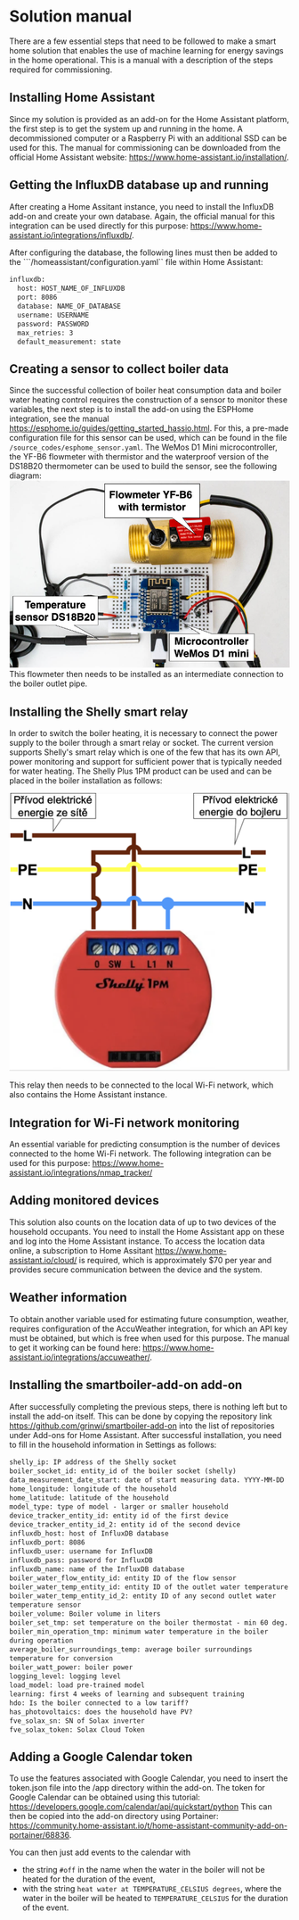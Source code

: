 # Solution manual
There are a few essential steps that need to be followed to make a smart home solution that enables the use of machine learning for energy savings in the home operational. This is a manual with a description of the steps required for commissioning.
## Installing Home Assistant
Since my solution is provided as an add-on for the Home Assistant platform, the first step is to get the system up and running in the home. A decommissioned computer or a Raspberry Pi with an additional SSD can be used for this. The manual for commissioning can be downloaded from the official Home Assistant website: <https://www.home-assistant.io/installation/>.

## Getting the InfluxDB database up and running
After creating a Home Assitant instance, you need to install the InfluxDB add-on and create your own database. Again, the official manual for this integration can be used directly for this purpose: <https://www.home-assistant.io/integrations/influxdb/>.

After configuring the database, the following lines must then be added to the ```/homeassistant/configuration.yaml`` file within Home Assistant:

```
influxdb:
  host: HOST_NAME_OF_INFLUXDB
  port: 8086
  database: NAME_OF_DATABASE
  username: USERNAME
  password: PASSWORD
  max_retries: 3
  default_measurement: state
  ```

## Creating a sensor to collect boiler data
Since the successful collection of boiler heat consumption data and boiler water heating control requires the construction of a sensor to monitor these variables, the next step is to install the add-on using the ESPHome integration, see the manual <https://esphome.io/guides/getting_started_hassio.html>.
For this, a pre-made configuration file for this sensor can be used, which can be found in the file ``/source_codes/esphome_sensor.yaml``. 
The WeMos D1 Mini microcontroller, the YF-B6 flowmeter with thermistor and the waterproof version of the DS18B20 thermometer can be used to build the sensor, see the following diagram:
![Example of a sensor for monitoring boiler quantities](schema.png "Sensor diagram")
This flowmeter then needs to be installed as an intermediate connection to the boiler outlet pipe.

## Installing the Shelly smart relay
In order to switch the boiler heating, it is necessary to connect the power supply to the boiler through a smart relay or socket. The current version supports Shelly's smart relay which is one of the few that has its own API, power monitoring and support for sufficient power that is typically needed for water heating.
The Shelly Plus 1PM product can be used and can be placed in the boiler installation as follows:

![Schematic diagram of Shelly module wiring in boiler wiring](shelly.png "Shelly module wiring in boiler wiring")

This relay then needs to be connected to the local Wi-Fi network, which also contains the Home Assistant instance.

## Integration for Wi-Fi network monitoring
An essential variable for predicting consumption is the number of devices connected to the home Wi-Fi network. The following integration can be used for this purpose: https://www.home-assistant.io/integrations/nmap_tracker/

## Adding monitored devices
This solution also counts on the location data of up to two devices of the household occupants. You need to install the Home Assistant app on these and log into the Home Assistant instance. To access the location data online, a subscription to Home Assitant <https://www.home-assistant.io/cloud/> is required, which is approximately $70 per year and provides secure communication between the device and the system.

## Weather information
To obtain another variable used for estimating future consumption, weather, requires configuration of the AccuWeather integration, for which an API key must be obtained, but which is free when used for this purpose.
The manual to get it working can be found here: <https://www.home-assistant.io/integrations/accuweather/>.

## Installing the smartboiler-add-on add-on
After successfully completing the previous steps, there is nothing left but to install the add-on itself. This can be done by copying the repository link <https://github.com/grinwi/smartboiler-add-on> into the list of repositories under Add-ons for Home Assistant.
After successful installation, you need to fill in the household information in Settings as follows:

```
shelly_ip: IP address of the Shelly socket
boiler_socket_id: entity_id of the boiler socket (shelly)
data_measurement_date_start: date of start measuring data. YYYY-MM-DD
home_longitude: longitude of the household
home_latitude: latitude of the household
model_type: type of model - larger or smaller household
device_tracker_entity_id: entity id of the first device
device_tracker_entity_id_2: entity id of the second device
influxdb_host: host of InfluxDB database
influxdb_port: 8086
influxdb_user: username for InfluxDB
influxdb_pass: password for InfluxDB
influxdb_name: name of the InfluxDB database
boiler_water_flow_entity_id: entity ID of the flow sensor
boiler_water_temp_entity_id: entity ID of the outlet water temperature
boiler_water_temp_entity_id_2: entity ID of any second outlet water temperature sensor
boiler_volume: Boiler volume in liters
boiler_set_tmp: set temperature on the boiler thermostat - min 60 deg.
boiler_min_operation_tmp: minimum water temperature in the boiler during operation
average_boiler_surroundings_temp: average boiler surroundings temperature for conversion
boiler_watt_power: boiler power
logging_level: logging level
load_model: load pre-trained model
learning: first 4 weeks of learning and subsequent training
hdo: Is the boiler connected to a low tariff?
has_photovoltaics: does the household have PV?
fve_solax_sn: SN of Solax inverter
fve_solax_token: Solax Cloud Token

```

## Adding a Google Calendar token
To use the features associated with Google Calendar, you need to insert the token.json file into the /app directory within the add-on.
The token for Google Calendar can be obtained using this tutorial: <https://developers.google.com/calendar/api/quickstart/python>
This can then be copied into the add-on directory using Portainer: <https://community.home-assistant.io/t/home-assistant-community-add-on-portainer/68836>.

You can then just add events to the calendar with 
- the string ``#off`` in the name when the water in the boiler will not be heated for the duration of the event,
- with the string ``heat water at TEMPERATURE_CELSIUS degrees``, where the water in the boiler will be heated to ``TEMPERATURE_CELSIUS`` for the duration of the event.
